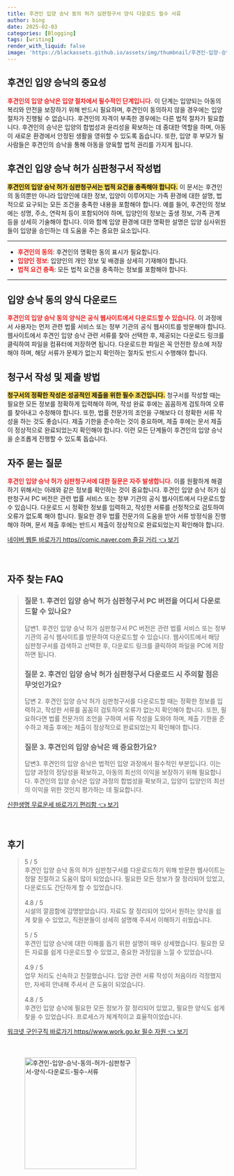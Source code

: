 ```yaml
---
title: 후견인 입양 승낙 동의 허가 심판청구서 양식 다운로드 필수 서류
author: bing
date: 2025-02-03
categories: [Blogging]
tags: [writing]
render_with_liquid: false
image: 'https://blackassets.github.io/assets/img/thumbnail/후견인-입양-승낙-동의-허가-심판청구서-양식-다운로드-필수-서류.webp'
---
```



<h2 id='후견인_입양_승낙의_중요성'>후견인 입양 승낙의 중요성</h2>

<p><b><span style="color: #ee2323;">후견인의 입양 승낙은 입양 절차에서 필수적인 단계입니다.</span></b> 이 단계는 입양되는 아동의 복리와 안전을 보장하기 위해 반드시 필요하며, 후견인이 동의하지 않을 경우에는 입양 절차가 진행될 수 없습니다. 후견인의 자격이 부족한 경우에는 다른 법적 절차가 필요합니다. 후견인의 승낙은 입양의 합법성과 윤리성을 확보하는 데 중대한 역할을 하며, 아동이 새로운 환경에서 안정된 생활을 영위할 수 있도록 돕습니다. 또한, 입양 후 부모가 될 사람들은 후견인의 승낙을 통해 아동을 양육할 법적 권리를 가지게 됩니다.</p>

<h2 id='후견인_입양_승낙_허가_심판청구서_작성법'>후견인 입양 승낙 허가 심판청구서 작성법</h2>

<p><b><span style="background-color: #ffe066;">후견인의 입양 승낙 허가 심판청구서는 법적 요건을 충족해야 합니다.</span></b> 이 문서는 후견인의 동의뿐만 아니라 입양인에 대한 정보, 입양이 이루어지는 가족 환경에 대한 설명, 법적으로 요구되는 모든 조건을 충족한 내용을 포함해야 합니다. 예를 들어, 후견인의 정보에는 성명, 주소, 연락처 등이 포함되어야 하며, 입양인의 정보는 출생 정보, 가족 관계 등을 상세히 기술해야 합니다. 이와 함께 입양 환경에 대한 명확한 설명은 입양 심사위원들이 입양을 승인하는 데 도움을 주는 중요한 요소입니다.</p>

<hr />

<ul>
    <li><b><span style="color: #ee2323;">후견인의 동의</span></b>: 후견인의 명확한 동의 표시가 필요합니다.</li>
    <li><b><span style="color: #ee2323;">입양인 정보</span></b>: 입양인의 개인 정보 및 배경을 상세히 기재해야 합니다.</li>
    <li><b><span style="color: #ee2323;">법적 요건 충족</span></b>: 모든 법적 요건을 충족하는 정보를 포함해야 합니다.</li>
</ul>

<hr />

<h2 id='입양_승낙_동의_양식_다운로드'>입양 승낙 동의 양식 다운로드</h2>

<p><b><span style="color: #ee2323;">후견인의 입양 승낙 동의 양식은 공식 웹사이트에서 다운로드할 수 있습니다.</span></b> 이 과정에서 사용자는 먼저 관련 법률 서비스 또는 정부 기관의 공식 웹사이트를 방문해야 합니다. 웹사이트에서 후견인 입양 승낙 관련 서류를 찾아 선택한 후, 제공되는 다운로드 링크를 클릭하여 파일을 컴퓨터에 저장하면 됩니다. 다운로드한 파일은 꼭 안전한 장소에 저장해야 하며, 해당 서류가 문제가 없는지 확인하는 절차도 반드시 수행해야 합니다.</p>

<h2 id='청구서_작성_및_제출_방법'>청구서 작성 및 제출 방법</h2>

<p><b><span style="background-color: #ffe066;">청구서의 정확한 작성은 성공적인 제출을 위한 필수 조건입니다.</span></b> 청구서를 작성할 때는 필요한 모든 정보를 정확하게 입력해야 하며, 작성 완료 후에는 꼼꼼하게 검토하여 오류를 찾아내고 수정해야 합니다. 또한, 법률 전문가의 조언을 구해보다 더 정확한 서류 작성을 하는 것도 좋습니다. 제출 기한을 준수하는 것이 중요하며, 제출 후에는 문서 제출이 정상적으로 완료되었는지 확인해야 합니다. 이런 모든 단계들이 후견인의 입양 승낙을 순조롭게 진행할 수 있도록 돕습니다.</p>

<h2 id='자주_묻는_질문'>자주 묻는 질문</h2>

<p><b><span style="color: #ee2323;">후견인 입양 승낙 허가 심판청구서에 대한 질문은 자주 발생합니다.</span></b> 이를 원활하게 해결하기 위해서는 아래와 같은 정보를 확인하는 것이 중요합니다. 후견인 입양 승낙 허가 심판청구서 PC 버전은 관련 법률 서비스 또는 정부 기관의 공식 웹사이트에서 다운로드할 수 있습니다. 다운로드 시 정확한 정보를 입력하고, 작성한 서류를 선정적으로 검토하여 오류가 없도록 해야 합니다. 필요한 경우 법률 전문가의 도움을 받아 서류 방정식을 진행해야 하며, 문서 제출 후에는 반드시 제출이 정상적으로 완료되었는지 확인해야 합니다.</p>


<p><a class="click-button" title="네이버 웹툰 바로가기 https//comic.naver.com 즐길 거리" href="https://blackassets.github.io/posts/%EB%84%A4%EC%9D%B4%EB%B2%84-%EC%9B%B9%ED%88%B0-%EB%B0%94%EB%A1%9C%EA%B0%80%EA%B8%B0-httpscomic.naver.com-%EC%A6%90%EA%B8%B8-%EA%B1%B0%EB%A6%AC/" rel="dofollow">네이버 웹툰 바로가기 https//comic.naver.com 즐길 거리 👈 보기</a></p><br>
<h2 id='자주_찾는_FAQ'>자주 찾는 FAQ</h2>
<div itemscope="" itemtype="https://schema.org/FAQPage"> 
<blockquote> 
<div itemscope="" itemprop="mainEntity" itemtype="https://schema.org/Question"> 
<h3 itemprop="name">질문 1. 후견인 입양 승낙 허가 심판청구서 PC 버전을 어디서 다운로드할 수 있나요?</h3> 
<div itemscope="" itemprop="acceptedAnswer" itemtype="https://schema.org/Answer"> 
<span itemprop="text"> 
<p>답변1. 후견인 입양 승낙 허가 심판청구서 PC 버전은 관련 법률 서비스 또는 정부 기관의 공식 웹사이트를 방문하여 다운로드할 수 있습니다. 웹사이트에서 해당 심판청구서를 검색하고 선택한 후, 다운로드 링크를 클릭하여 파일을 PC에 저장하면 됩니다.</p> 
</span> 
</div> 
</div> 

<div itemscope="" itemprop="mainEntity" itemtype="https://schema.org/Question"> 
<h3 itemprop="name">질문 2. 후견인 입양 승낙 허가 심판청구서 다운로드 시 주의할 점은 무엇인가요?</h3> 
<div itemscope="" itemprop="acceptedAnswer" itemtype="https://schema.org/Answer"> 
<span itemprop="text"> 
<p>답변 2. 후견인 입양 승낙 허가 심판청구서를 다운로드할 때는 정확한 정보를 입력하고, 작성한 서류를 꼼꼼히 검토하여 오류가 없는지 확인해야 합니다. 또한, 필요하다면 법률 전문가의 조언을 구하여 서류 작성을 도와야 하며, 제출 기한을 준수하고 제출 후에는 제출이 정상적으로 완료되었는지 확인해야 합니다.</p> 
</span> 
</div> 
</div> 

<div itemscope="" itemprop="mainEntity" itemtype="https://schema.org/Question"> 
<h3 itemprop="name">질문 3. 후견인의 입양 승낙은 왜 중요한가요?</h3> 
<div itemscope="" itemprop="acceptedAnswer" itemtype="https://schema.org/Answer"> 
<span itemprop="text"> 
<p>답변3. 후견인의 입양 승낙은 법적인 입양 과정에서 필수적인 부분입니다. 이는 입양 과정의 정당성을 확보하고, 아동의 최선의 이익을 보장하기 위해 필요합니다. 후견인의 입양 승낙은 입양 과정의 합법성을 확보하고, 입양이 입양인의 최선의 이익을 위한 것인지 평가하는 데 필요합니다.</p> 
</span> 
</div> 
</div> 
</blockquote> 
</div>
<p><a class="click-button" title="신한생명 무료운세 바로가기 편리함" href="https://blackassets.github.io/posts/%EC%8B%A0%ED%95%9C%EC%83%9D%EB%AA%85-%EB%AC%B4%EB%A3%8C%EC%9A%B4%EC%84%B8-%EB%B0%94%EB%A1%9C%EA%B0%80%EA%B8%B0-%ED%8E%B8%EB%A6%AC%ED%95%A8/" rel="dofollow">신한생명 무료운세 바로가기 편리함 👈 보기</a></p><br>
<h2 id='후기'>후기</h2>
<div itemscope itemtype="https://schema.org/Product">
  <blockquote>
  <div itemprop="review" itemscope itemtype="https://schema.org/Review">
      <div itemprop="reviewRating" itemscope itemtype="https://schema.org/Rating"> <span itemprop="ratingValue">5</span> / <span itemprop="bestRating">5</span> </div>
      <span itemprop="reviewBody">후견인 입양 승낙 동의 허가 심판청구서를 다운로드하기 위해 방문한 웹사이트는 정말 친절하고 도움이 많이 되었습니다. 필요한 모든 정보가 잘 정리되어 있었고, 다운로드도 간단하게 할 수 있었습니다.</span>
  </div>
  <br>
  <div itemprop="review" itemscope itemtype="https://schema.org/Review">
      <div itemprop="reviewRating" itemscope itemtype="https://schema.org/Rating"> <span itemprop="ratingValue">4.8</span> / <span itemprop="bestRating">5</span> </div>
      <span itemprop="reviewBody">시설의 깔끔함에 감명받았습니다. 자료도 잘 정리되어 있어서 원하는 양식을 쉽게 찾을 수 있었고, 직원분들이 상세히 설명해 주셔서 이해하기 쉬웠습니다.</span>
  </div>
  <br>
  <div itemprop="review" itemscope itemtype="https://schema.org/Review">
      <div itemprop="reviewRating" itemscope itemtype="https://schema.org/Rating"> <span itemprop="ratingValue">5</span> / <span itemprop="bestRating">5</span> </div>
      <span itemprop="reviewBody">후견인 입양 승낙에 대한 이해를 돕기 위한 설명이 매우 상세했습니다. 필요한 모든 자료를 쉽게 다운로드할 수 있었고, 중요한 과정임을 느낄 수 있었습니다.</span>
  </div>
  <br>
  <div itemprop="review" itemscope itemtype="https://schema.org/Review">
      <div itemprop="reviewRating" itemscope itemtype="https://schema.org/Rating"> <span itemprop="ratingValue">4.9</span> / <span itemprop="bestRating">5</span> </div>
      <span itemprop="reviewBody">업무 처리도 신속하고 친절했습니다. 입양 관련 서류 작성이 처음이라 걱정했지만, 자세히 안내해 주셔서 큰 도움이 되었습니다.</span>
  </div>
  <br>
  <div itemprop="review" itemscope itemtype="https://schema.org/Review">
      <div itemprop="reviewRating" itemscope itemtype="https://schema.org/Rating"> <span itemprop="ratingValue">4.8</span> / <span itemprop="bestRating">5</span> </div>
      <span itemprop="reviewBody">후견인 입양 승낙에 필요한 모든 정보가 잘 정리되어 있었고, 필요한 양식도 쉽게 찾을 수 있었습니다. 프로세스가 체계적이고 효율적이었습니다.</span>
  </div>
  </blockquote>
</div>
<p><a class="click-button" title="워크넷 구인구직 바로가기 https//www.work.go.kr 필수 자원" href="https://blackassets.github.io/posts/%EC%9B%8C%ED%81%AC%EB%84%B7-%EA%B5%AC%EC%9D%B8%EA%B5%AC%EC%A7%81-%EB%B0%94%EB%A1%9C%EA%B0%80%EA%B8%B0-httpswww.work.go.kr-%ED%95%84%EC%88%98-%EC%9E%90%EC%9B%90/" rel="dofollow">워크넷 구인구직 바로가기 https//www.work.go.kr 필수 자원 👈 보기</a></p><br>
<figure class="image"><img src="https://blackassets.github.io/assets/img/thumbnail/후견인-입양-승낙-동의-허가-심판청구서-양식-다운로드-필수-서류.webp" alt="후견인-입양-승낙-동의-허가-심판청구서-양식-다운로드-필수-서류" width="256" height="256"></figure>